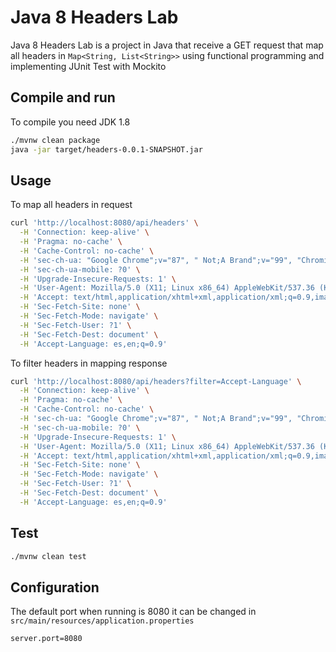 # Java 8 Headers Lab
Java 8 Headers Lab is a project in Java that receive a GET request that map all headers in `Map<String, List<String>>` using functional programming and implementing JUnit Test with Mockito

## Compile and run

To compile you need JDK 1.8

```bash
./mvnw clean package
java -jar target/headers-0.0.1-SNAPSHOT.jar
```

## Usage
To map all headers in request
```bash
curl 'http://localhost:8080/api/headers' \
  -H 'Connection: keep-alive' \
  -H 'Pragma: no-cache' \
  -H 'Cache-Control: no-cache' \
  -H 'sec-ch-ua: "Google Chrome";v="87", " Not;A Brand";v="99", "Chromium";v="87"' \
  -H 'sec-ch-ua-mobile: ?0' \
  -H 'Upgrade-Insecure-Requests: 1' \
  -H 'User-Agent: Mozilla/5.0 (X11; Linux x86_64) AppleWebKit/537.36 (KHTML, like Gecko) Chrome/87.0.4280.141 Safari/537.36' \
  -H 'Accept: text/html,application/xhtml+xml,application/xml;q=0.9,image/avif,image/webp,image/apng,*/*;q=0.8,application/signed-exchange;v=b3;q=0.9' \
  -H 'Sec-Fetch-Site: none' \
  -H 'Sec-Fetch-Mode: navigate' \
  -H 'Sec-Fetch-User: ?1' \
  -H 'Sec-Fetch-Dest: document' \
  -H 'Accept-Language: es,en;q=0.9'
```
To filter headers in mapping response
```bash
curl 'http://localhost:8080/api/headers?filter=Accept-Language' \
  -H 'Connection: keep-alive' \
  -H 'Pragma: no-cache' \
  -H 'Cache-Control: no-cache' \
  -H 'sec-ch-ua: "Google Chrome";v="87", " Not;A Brand";v="99", "Chromium";v="87"' \
  -H 'sec-ch-ua-mobile: ?0' \
  -H 'Upgrade-Insecure-Requests: 1' \
  -H 'User-Agent: Mozilla/5.0 (X11; Linux x86_64) AppleWebKit/537.36 (KHTML, like Gecko) Chrome/87.0.4280.141 Safari/537.36' \
  -H 'Accept: text/html,application/xhtml+xml,application/xml;q=0.9,image/avif,image/webp,image/apng,*/*;q=0.8,application/signed-exchange;v=b3;q=0.9' \
  -H 'Sec-Fetch-Site: none' \
  -H 'Sec-Fetch-Mode: navigate' \
  -H 'Sec-Fetch-User: ?1' \
  -H 'Sec-Fetch-Dest: document' \
  -H 'Accept-Language: es,en;q=0.9'
```
## Test
```bash
./mvnw clean test
```

## Configuration
The default port when running is 8080 it can be changed in `src/main/resources/application.properties`  
```properties
server.port=8080
```
